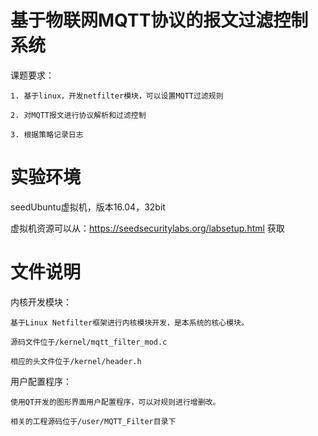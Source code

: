 # 基于物联网MQTT协议的报文过滤控制系统
课题要求：

    1. 基于linux，开发netfilter模块，可以设置MQTT过滤规则

    2. 对MQTT报文进行协议解析和过滤控制

    3. 根据策略记录日志

# 实验环境
seedUbuntu虚拟机，版本16.04，32bit

虚拟机资源可以从：https://seedsecuritylabs.org/labsetup.html 获取

# 文件说明
内核开发模块： 

    基于Linux Netfilter框架进行内核模块开发，是本系统的核心模块。

    源码文件位于/kernel/mqtt_filter_mod.c
              
    相应的头文件位于/kernel/header.h 
              
              
用户配置程序： 

    使用QT开发的图形界面用户配置程序，可以对规则进行增删改。
    
    相关的工程源码位于/user/MQTT_Filter目录下
